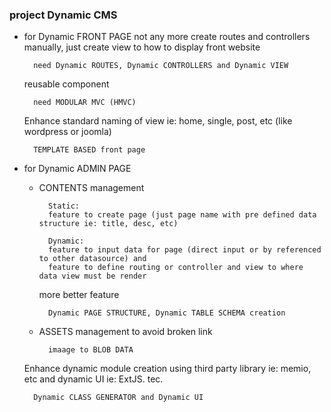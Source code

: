 ### project Dynamic CMS
- for Dynamic FRONT PAGE
    not any more create routes and controllers manually, just create view to how to display front website
        
        need Dynamic ROUTES, Dynamic CONTROLLERS and Dynamic VIEW
        
    reusable component
    
        need MODULAR MVC (HMVC)
        
    Enhance
    standard naming of view ie: home, single, post, etc (like wordpress or joomla)
        
        TEMPLATE BASED front page
                
- for Dynamic ADMIN PAGE
    - CONTENTS management
        
            Static:
            feature to create page (just page name with pre defined data structure ie: title, desc, etc)
            
            Dynamic:
            feature to input data for page (direct input or by referenced to other datasource) and
            feature to define routing or controller and view to where data view must be render
            
        more better feature
            
            Dynamic PAGE STRUCTURE, Dynamic TABLE SCHEMA creation
            
    - ASSETS management
        to avoid broken link
    
            imaage to BLOB DATA
        
    Enhance
    dynamic module creation using third party library ie: memio, etc
    and dynamic UI ie: ExtJS. tec.
            
        Dynamic CLASS GENERATOR and Dynamic UI